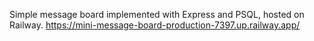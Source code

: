 Simple message board implemented with Express and PSQL, hosted on Railway. 
https://mini-message-board-production-7397.up.railway.app/
